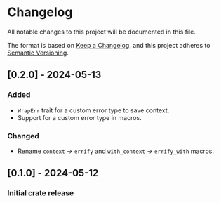 # Changelog

All notable changes to this project will be documented in this file.

The format is based on [Keep a Changelog](https://keepachangelog.com/en/1.1.0/), and this project adheres to [Semantic Versioning](https://semver.org/spec/v2.0.0.html).

## [0.2.0] - 2024-05-13
### Added
- `WrapErr` trait for a custom error type to save context.
- Support for a custom error type in macros.
### Changed
- Rename `context` -> `errify` and `with_context` -> `errify_with` macros.

## [0.1.0] - 2024-05-12
### Initial crate release